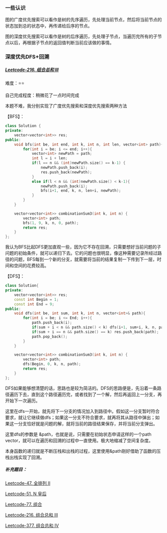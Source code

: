 ### 一些认识

图的广度优先搜索可以看作是树的先序遍历，先处理当前节点，然后将当前节点的状态加到总的状态中，再传递给后序的节点。

图的深度优先搜索可以看作是树的后序遍历，先处理子节点，当遍历完所有的子节点以后，再根据子节点的返回值判断当前应该做的事情。

### 深度优先DFS+回溯

##### [Leetcode-216. 组合总和 III](https://leetcode-cn.com/problems/combination-sum-iii/submissions/)

难度：⭐⭐

自己完成程度：稍微花了一点时间完成

本题不难，我分别实现了广度优先搜索和深度优先搜索两种方法

【BFS】：

```c++
class Solution {
private:
    vector<vector<int>> res;
public:
    void bfs(int be, int end, int k, int n, int len, vector<int> path){
        for(int i = be; i <= end; i++){
            vector<int> newPath = path;
            int l = i + len;
            if(l == n && (int)newPath.size() == k-1) {
                newPath.push_back(i);
                res.push_back(newPath);
            }
            else if(l < n && (int)newPath.size() < k-1){
                newPath.push_back(i);
                bfs(i+1, end, k, n, len+i, newPath);
            }
        }
    }

    vector<vector<int>> combinationSum3(int k, int n) {
        vector<int> path;
        bfs(1, 9, k, n, 0, path);
        return res;
    }
};
```

我认为BFS比起DFS更加直观一些，因为它不存在回溯，只需要想好当前问题的子问题的初始条件，就可以递归下去。它的问题也很明显，像这种需要记录所经过路径的问题，BFS每到一个新的分支，就需要将当前的结果复制一下传到下一层，时间和空间的花费较高。

【DFS】：

```c++
class Solution{
private:
    vector<vector<int>> res;
    const int Begin = 1;
    const int End = 9;
public:
    void dfs(int be, int sum, int k, int n, vector<int>& path){
        for(int i = be; i <= End; i++){
            path.push_back(i);
            if(sum + i < n && path.size() < k) dfs(i+1, sum+i, k, n, path);
            if(sum + i == n && path.size() == k) res.push_back(path);
            path.pop_back();
        }
    }

    vector<vector<int>> combinationSum3(int k, int n) {
        vector<int> path;
        dfs(Begin, 0, k, n, path);
        return res;
    }
};
```

DFS如果能够想清楚的话，思路也是较为简洁的。DFS的思路便是，先沿着一条路径遍历下去，直到这个路径遍历完，或者找到了一个解，然后再返回上一分支，再开始下一次遍历。

这里在dfs一开始，就先将下一分支的情况加入到路径中。假如这一分支暂时符合要求，就让它继续做dfs；如果这一分支不符合要求，就再将其从路径中弹出；如果这一分支恰好就是问题的解，就将当前的路径结果保存，并将当前分支弹出。

这里dfs的参数是 &path，也就是说，只需要在初始状态申请这样的一个path vector，就可以在遍历和回溯的过程中一直使用。极大地缩减了空间复杂度。

本身函数的递归就是不断压栈和出栈的过程，这里使用&path刚好借助了函数的压栈出栈实现了回溯。

##### 补充题目：

[Leetcode-47. 全排列 II ](https://leetcode-cn.com/problems/permutations-ii/)

[Leetcode-51. N 皇后 ](https://leetcode-cn.com/problems/n-queens/)

[Leetcode-77. 组合 ](https://leetcode-cn.com/problems/combinations/)

[Leetcode-216. 组合总和 III ](https://leetcode-cn.com/problems/combination-sum-iii/)

[Leetcode-377. 组合总和 Ⅳ ](https://leetcode-cn.com/problems/combination-sum-iv/)

